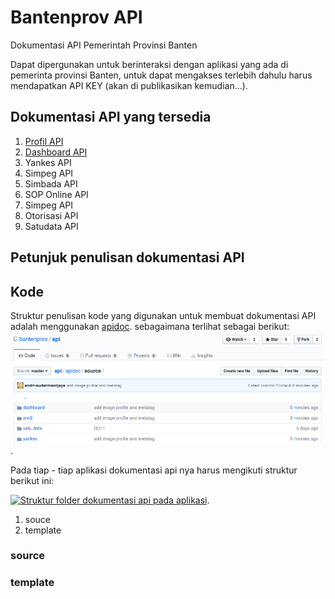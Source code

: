 # Bantenprov API
Dokumentasi API Pemerintah Provinsi Banten

Dapat dipergunakan untuk berinteraksi dengan aplikasi yang ada di pemerinta provinsi Banten, untuk dapat mengakses terlebih dahulu harus mendapatkan API KEY (akan di publikasikan kemudian...).

## Dokumentasi API yang tersedia
1. [Profil API](http://api-01.dev.bantenprov.go.id/docs/profil)
2. [Dashboard API](http://api-01.dev.bantenprov.go.id/docs/dashboard)
3. Yankes API
4. Simpeg API
5. Simbada API
6. SOP Online API
7. Simpeg API
8. Otorisasi API
9. Satudata API

## Petunjuk penulisan dokumentasi API

## Kode
Struktur penulisan kode yang digunakan untuk membuat dokumentasi API adalah menggunakan [apidoc](http://apidocjs.com/).
sebagaimana terlihat sebagai berikut:
[![struktur kode dokumentasi api](/images/struktur-kode-dokimentasi-api-aplikasi.png)](/images/struktur-kode-dokimentasi-api-aplikasi.png).

Pada tiap - tiap aplikasi dokumentasi api nya harus mengikuti struktur berikut ini:

[![Struktur folder dokumentasi api pada aplikasi](/struktur-folder-dokumentasi-api-pada-aplikasi.png)](/struktur-folder-dokumentasi-api-pada-aplikasi.png).
1. souce
2. template

### source

### template

